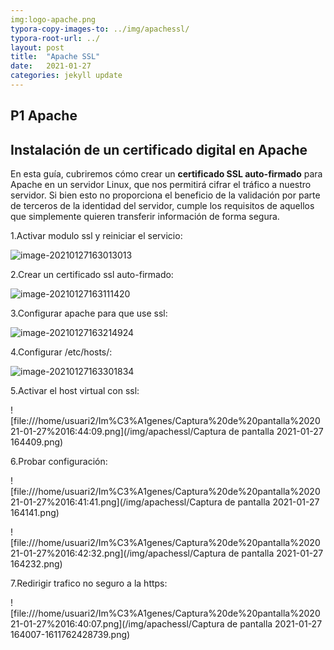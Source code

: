 ```yaml
---
img:logo-apache.png
typora-copy-images-to: ../img/apachessl/
typora-root-url: ../
layout: post
title:  "Apache SSL"
date:   2021-01-27
categories: jekyll update
---
```


## P1 Apache

## Instalación de un certificado digital en Apache

En esta guía, cubriremos cómo crear un **certificado SSL auto-firmado** para Apache en un servidor Linux, que nos permitirá cifrar el tráfico a nuestro servidor. Si bien esto no proporciona el beneficio de la  validación por parte de terceros de la identidad del servidor, cumple  los requisitos de aquellos que simplemente quieren transferir  información de forma segura.

1.Activar modulo ssl y reiniciar el servicio:

![image-20210127163013013](/img/apachessl/image-20210127163013013.png)

2.Crear un certificado ssl auto-firmado:

![image-20210127163111420](/img/apachessl/image-20210127163111420.png)

3.Configurar apache para que use ssl:

![image-20210127163214924](/img/apachessl/image-20210127163214924.png)

4.Configurar /etc/hosts/:

![image-20210127163301834](/img/apachessl/image-20210127163301834.png)

5.Activar el host virtual con ssl:

![file:///home/usuari2/Im%C3%A1genes/Captura%20de%20pantalla%202021-01-27%2016:44:09.png](/img/apachessl/Captura de pantalla 2021-01-27 164409.png)



6.Probar configuración:

![file:///home/usuari2/Im%C3%A1genes/Captura%20de%20pantalla%202021-01-27%2016:41:41.png](/img/apachessl/Captura de pantalla 2021-01-27 164141.png)

![file:///home/usuari2/Im%C3%A1genes/Captura%20de%20pantalla%202021-01-27%2016:42:32.png](/img/apachessl/Captura de pantalla 2021-01-27 164232.png)



7.Redirigir trafico no seguro a la https:



![file:///home/usuari2/Im%C3%A1genes/Captura%20de%20pantalla%202021-01-27%2016:40:07.png](/img/apachessl/Captura de pantalla 2021-01-27 164007-1611762428739.png)









